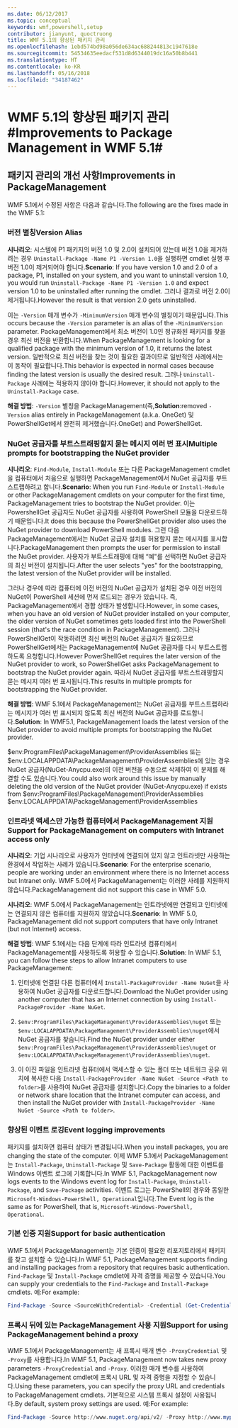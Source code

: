 ```yaml
---
ms.date: 06/12/2017
ms.topic: conceptual
keywords: wmf,powershell,setup
contributor: jianyunt, quoctruong
title: WMF 5.1의 향상된 패키지 관리
ms.openlocfilehash: 1ebd574bd98a056de634ac688244813c1947618e
ms.sourcegitcommit: 54534635eedacf531d8d6344019dc16a50b8b441
ms.translationtype: HT
ms.contentlocale: ko-KR
ms.lasthandoff: 05/16/2018
ms.locfileid: "34187462"
---
```

# <a name="improvements-to-package-management-in-wmf-51"></a><span data-ttu-id="4e872-103">WMF 5.1의 향상된 패키지 관리#</span><span class="sxs-lookup"><span data-stu-id="4e872-103">Improvements to Package Management in WMF 5.1#</span></span>

## <a name="improvements-in-packagemanagement"></a><span data-ttu-id="4e872-104">패키지 관리의 개선 사항</span><span class="sxs-lookup"><span data-stu-id="4e872-104">Improvements in PackageManagement</span></span> ##
<span data-ttu-id="4e872-105">WMF 5.1에서 수정된 사항은 다음과 같습니다.</span><span class="sxs-lookup"><span data-stu-id="4e872-105">The following are the fixes made in the WMF 5.1:</span></span>

### <a name="version-alias"></a><span data-ttu-id="4e872-106">버전 별칭</span><span class="sxs-lookup"><span data-stu-id="4e872-106">Version Alias</span></span>

<span data-ttu-id="4e872-107">**시나리오**: 시스템에 P1 패키지의 버전 1.0 및 2.0이 설치되어 있는데 버전 1.0을 제거하려는 경우 `Uninstall-Package -Name P1 -Version 1.0`을 실행하면 cmdlet 실행 후 버전 1.0이 제거되어야 합니다.</span><span class="sxs-lookup"><span data-stu-id="4e872-107">**Scenario**: If you have version 1.0 and 2.0 of a package, P1, installed on your system, and you want to uninstall version 1.0, you would run `Uninstall-Package -Name P1 -Version 1.0` and expect version 1.0 to be uninstalled after running the cmdlet.</span></span> <span data-ttu-id="4e872-108">그러나 결과로 버전 2.0이 제거됩니다.</span><span class="sxs-lookup"><span data-stu-id="4e872-108">However the result is that version 2.0 gets uninstalled.</span></span>

<span data-ttu-id="4e872-109">이는 `-Version` 매개 변수가 `-MinimumVersion` 매개 변수의 별칭이기 때문입니다.</span><span class="sxs-lookup"><span data-stu-id="4e872-109">This occurs because the `-Version` parameter is an alias of the `-MinimumVersion` parameter.</span></span> <span data-ttu-id="4e872-110">PackageManagement에서 최소 버전이 1.0인 정규화된 패키지를 찾을 경우 최신 버전을 반환합니다.</span><span class="sxs-lookup"><span data-stu-id="4e872-110">When PackageManagement is looking for a qualified package with the minimum version of 1.0, it returns the latest version.</span></span> <span data-ttu-id="4e872-111">일반적으로 최신 버전을 찾는 것이 필요한 결과이므로 일반적인 사례에서는 이 동작이 필요합니다.</span><span class="sxs-lookup"><span data-stu-id="4e872-111">This behavior is expected in normal cases because finding the latest version is usually the desired result.</span></span> <span data-ttu-id="4e872-112">그러나 `Uninstall-Package` 사례에는 적용하지 않아야 합니다.</span><span class="sxs-lookup"><span data-stu-id="4e872-112">However, it should not apply to the `Uninstall-Package` case.</span></span>

<span data-ttu-id="4e872-113">**해결 방법**: `-Version` 별칭을 PackageManagement(즉,</span><span class="sxs-lookup"><span data-stu-id="4e872-113">**Solution**:removed `-Version` alias entirely in PackageManagement (a.k.a.</span></span> <span data-ttu-id="4e872-114">OneGet) 및 PowerShellGet에서 완전히 제거했습니다.</span><span class="sxs-lookup"><span data-stu-id="4e872-114">OneGet) and PowerShellGet.</span></span>

### <a name="multiple-prompts-for-bootstrapping-the-nuget-provider"></a><span data-ttu-id="4e872-115">NuGet 공급자를 부트스트래핑할지 묻는 메시지 여러 번 표시</span><span class="sxs-lookup"><span data-stu-id="4e872-115">Multiple prompts for bootstrapping the NuGet provider</span></span>

<span data-ttu-id="4e872-116">**시나리오**: `Find-Module`, `Install-Module` 또는 다른 PackageManagement cmdlet을 컴퓨터에서 처음으로 실행하면 PackageManagement에서 NuGet 공급자를 부트스트랩하려고 합니다.</span><span class="sxs-lookup"><span data-stu-id="4e872-116">**Scenario**: When you run `Find-Module` or `Install-Module` or other PackageManagement cmdlets on your computer for the first time, PackageManagement tries to bootstrap the NuGet provider.</span></span> <span data-ttu-id="4e872-117">이는 PowershellGet 공급자도 NuGet 공급자를 사용하여 PowerShell 모듈을 다운로드하기 때문입니다.</span><span class="sxs-lookup"><span data-stu-id="4e872-117">It does this because the PowerShellGet provider also uses the NuGet provider to download PowerShell modules.</span></span> <span data-ttu-id="4e872-118">그런 다음 PackageManagement에서는 NuGet 공급자 설치를 허용할지 묻는 메시지를 표시합니다.</span><span class="sxs-lookup"><span data-stu-id="4e872-118">PackageManagement then prompts the user for permission to install the NuGet provider.</span></span> <span data-ttu-id="4e872-119">사용자가 부트스트래핑에 대해 “예"를 선택하면 NuGet 공급자의 최신 버전이 설치됩니다.</span><span class="sxs-lookup"><span data-stu-id="4e872-119">After the user selects "yes" for the bootstrapping, the latest version of the NuGet provider will be installed.</span></span>

<span data-ttu-id="4e872-120">그러나 경우에 따라 컴퓨터에 이전 버전의 NuGet 공급자가 설치된 경우 이전 버전의 NuGet이 PowerShell 세션에 먼저 로드되는 경우가 있습니다. 즉, PackageManagement에서 경합 상태가 발생합니다.</span><span class="sxs-lookup"><span data-stu-id="4e872-120">However, in some cases, when you have an old version of NuGet provider installed on your computer, the older version of NuGet sometimes gets loaded first into the PowerShell session (that's the race condition in PackageManagement).</span></span> <span data-ttu-id="4e872-121">그러나 PowerShellGet이 작동하려면 최신 버전의 NuGet 공급자가 필요하므로 PowerShellGet에서는 PackageManagement에 NuGet 공급자를 다시 부트스트랩하도록 요청합니다.</span><span class="sxs-lookup"><span data-stu-id="4e872-121">However PowerShellGet requires the later version of the NuGet provider to work, so PowerShellGet asks PackageManagement to bootstrap the NuGet provider again.</span></span> <span data-ttu-id="4e872-122">따라서 NuGet 공급자를 부트스트래핑할지 묻는 메시지 여러 번 표시됩니다.</span><span class="sxs-lookup"><span data-stu-id="4e872-122">This results in multiple prompts for bootstrapping the NuGet provider.</span></span>

<span data-ttu-id="4e872-123">**해결 방법**: WMF 5.1에서 PackageManagement는 NuGet 공급자를 부트스트랩하라는 메시지가 여러 번 표시되지 않도록 최신 버전의 NuGet 공급자를 로드합니다.</span><span class="sxs-lookup"><span data-stu-id="4e872-123">**Solution**: In WMF5.1, PackageManagement loads the latest version of the NuGet provider to avoid multiple prompts for bootstrapping the NuGet provider.</span></span>

<span data-ttu-id="4e872-124">$env:ProgramFiles\PackageManagement\ProviderAssemblies 또는 $env:LOCALAPPDATA\PackageManagement\ProviderAssemblies에 있는 경우 NuGet 공급자(NuGet-Anycpu.exe)의 이전 버전을 수동으로 삭제하여 이 문제를 해결할 수도 있습니다.</span><span class="sxs-lookup"><span data-stu-id="4e872-124">You could also work around this issue by manually deleting the old version of the NuGet provider (NuGet-Anycpu.exe) if exists from $env:ProgramFiles\PackageManagement\ProviderAssemblies $env:LOCALAPPDATA\PackageManagement\ProviderAssemblies</span></span>


### <a name="support-for-packagemanagement-on-computers-with-intranet-access-only"></a><span data-ttu-id="4e872-125">인트라넷 액세스만 가능한 컴퓨터에서 PackageManagement 지원</span><span class="sxs-lookup"><span data-stu-id="4e872-125">Support for PackageManagement on computers with Intranet access only</span></span>

<span data-ttu-id="4e872-126">**시나리오**: 기업 시나리오로 사용자가 인터넷에 연결되어 있지 않고 인트라넷만 사용하는 환경에서 작업하는 사례가 있습니다.</span><span class="sxs-lookup"><span data-stu-id="4e872-126">**Scenario**: For the enterprise scenario, people are working under an environment where there is no Internet access but Intranet only.</span></span> <span data-ttu-id="4e872-127">WMF 5.0에서 PackageManagement는 이러한 사례를 지원하지 않습니다.</span><span class="sxs-lookup"><span data-stu-id="4e872-127">PackageManagement did not support this case in WMF 5.0.</span></span>

<span data-ttu-id="4e872-128">**시나리오**: WMF 5.0에서 PackageManagement는 인트라넷에만 연결되고 인터넷에는 연결되지 않은 컴퓨터를 지원하지 않았습니다.</span><span class="sxs-lookup"><span data-stu-id="4e872-128">**Scenario**: In WMF 5.0, PackageManagement did not support computers that have only Intranet (but not Internet) access.</span></span>

<span data-ttu-id="4e872-129">**해결 방법**: WMF 5.1에서는 다음 단계에 따라 인트라넷 컴퓨터에서 PackageManagement를 사용하도록 허용할 수 있습니다.</span><span class="sxs-lookup"><span data-stu-id="4e872-129">**Solution**: In WMF 5.1, you can follow these steps to allow Intranet computers to use PackageManagement:</span></span>

1. <span data-ttu-id="4e872-130">인터넷에 연결된 다른 컴퓨터에서 `Install-PackageProvider -Name NuGet`을 사용하여 NuGet 공급자를 다운로드합니다.</span><span class="sxs-lookup"><span data-stu-id="4e872-130">Download the NuGet provider using another computer that has an Internet connection by using `Install-PackageProvider -Name NuGet`.</span></span>

2. <span data-ttu-id="4e872-131">`$env:ProgramFiles\PackageManagement\ProviderAssemblies\nuget` 또는 `$env:LOCALAPPDATA\PackageManagement\ProviderAssemblies\nuget`에서 NuGet 공급자를 찾습니다.</span><span class="sxs-lookup"><span data-stu-id="4e872-131">Find the NuGet provider under either `$env:ProgramFiles\PackageManagement\ProviderAssemblies\nuget`  or  `$env:LOCALAPPDATA\PackageManagement\ProviderAssemblies\nuget`.</span></span>

3. <span data-ttu-id="4e872-132">이 이진 파일을 인트라넷 컴퓨터에서 액세스할 수 있는 폴더 또는 네트워크 공유 위치에 복사한 다음 `Install-PackageProvider -Name NuGet -Source <Path to folder>`를 사용하여 NuGet 공급자를 설치합니다.</span><span class="sxs-lookup"><span data-stu-id="4e872-132">Copy the binaries to a folder or network share location that the Intranet computer can access, and then install the NuGet provider with `Install-PackageProvider -Name NuGet -Source <Path to folder>`.</span></span>


### <a name="event-logging-improvements"></a><span data-ttu-id="4e872-133">향상된 이벤트 로깅</span><span class="sxs-lookup"><span data-stu-id="4e872-133">Event logging improvements</span></span>

<span data-ttu-id="4e872-134">패키지를 설치하면 컴퓨터 상태가 변경됩니다.</span><span class="sxs-lookup"><span data-stu-id="4e872-134">When you install packages, you are changing the state of the computer.</span></span> <span data-ttu-id="4e872-135">이제 WMF 5.1에서 PackageManagement는 `Install-Package`, `Uninstall-Package` 및 `Save-Package` 활동에 대한 이벤트를 Windows 이벤트 로그에 기록합니다.</span><span class="sxs-lookup"><span data-stu-id="4e872-135">In WMF 5.1, PackageManagement now logs events to the Windows event log for `Install-Package`, `Uninstall-Package`, and `Save-Package` activities.</span></span> <span data-ttu-id="4e872-136">이벤트 로그는 PowerShell의 경우와 동일한 `Microsoft-Windows-PowerShell, Operational`입니다.</span><span class="sxs-lookup"><span data-stu-id="4e872-136">The Event log  is the same as for PowerShell, that is, `Microsoft-Windows-PowerShell, Operational`.</span></span>

### <a name="support-for-basic-authentication"></a><span data-ttu-id="4e872-137">기본 인증 지원</span><span class="sxs-lookup"><span data-stu-id="4e872-137">Support for basic authentication</span></span>

<span data-ttu-id="4e872-138">WMF 5.1에서 PackageManagement는 기본 인증이 필요한 리포지토리에서 패키지를 찾고 설치할 수 있습니다.</span><span class="sxs-lookup"><span data-stu-id="4e872-138">In WMF 5.1, PackageManagement supports finding and installing packages from a repository that requires basic authentication.</span></span> <span data-ttu-id="4e872-139">`Find-Package` 및 `Install-Package` cmdlet에 자격 증명을 제공할 수 있습니다.</span><span class="sxs-lookup"><span data-stu-id="4e872-139">You can supply your credentials to the `Find-Package` and `Install-Package` cmdlets.</span></span> <span data-ttu-id="4e872-140">예:</span><span class="sxs-lookup"><span data-stu-id="4e872-140">For example:</span></span>

``` PowerShell
Find-Package -Source <SourceWithCredential> -Credential (Get-Credential)
```
### <a name="support-for-using-packagemanagement-behind-a-proxy"></a><span data-ttu-id="4e872-141">프록시 뒤에 있는 PackageManagement 사용 지원</span><span class="sxs-lookup"><span data-stu-id="4e872-141">Support for using PackageManagement behind a proxy</span></span>

<span data-ttu-id="4e872-142">WMF 5.1에서 PackageManagement는 새 프록시 매개 변수 `-ProxyCredential` 및 `-Proxy`를 사용합니다.</span><span class="sxs-lookup"><span data-stu-id="4e872-142">In WMF 5.1, PackageManagement now takes new proxy parameters `-ProxyCredential` and `-Proxy`.</span></span> <span data-ttu-id="4e872-143">이러한 매개 변수를 사용하여 PackageManagement cmdlet에 프록시 URL 및 자격 증명을 지정할 수 있습니다.</span><span class="sxs-lookup"><span data-stu-id="4e872-143">Using these parameters, you can specify the proxy URL and credentials to PackageManagement cmdlets.</span></span> <span data-ttu-id="4e872-144">기본적으로 시스템 프록시 설정이 사용됩니다.</span><span class="sxs-lookup"><span data-stu-id="4e872-144">By default, system proxy settings are used.</span></span> <span data-ttu-id="4e872-145">예:</span><span class="sxs-lookup"><span data-stu-id="4e872-145">For example:</span></span>

``` PowerShell
Find-Package -Source http://www.nuget.org/api/v2/ -Proxy http://www.myproxyserver.com -ProxyCredential (Get-Credential)
```
